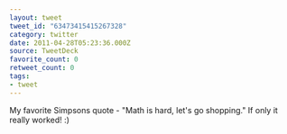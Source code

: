 ```yaml
---
layout: tweet
tweet_id: "63473415415267328"
category: twitter
date: 2011-04-28T05:23:36.000Z
source: TweetDeck
favorite_count: 0
retweet_count: 0
tags:
- tweet
---
```


My favorite Simpsons quote - "Math is hard, let's go shopping." If only it really worked! :)
